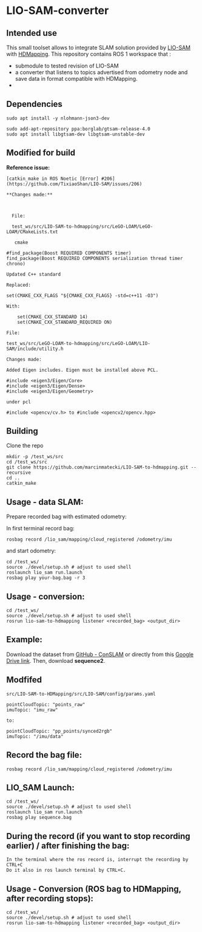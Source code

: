 # LIO-SAM-converter

## Intended use 

This small toolset allows to integrate SLAM solution provided by [LIO-SAM](https://github.com/TixiaoShan/LIO-SAM/) with [HDMapping](https://github.com/MapsHD/HDMapping).
This repository contains ROS 1 workspace that :
  - submodule to tested revision of LIO-SAM
  - a converter that listens to topics advertised from odometry node and save data in format compatible with HDMapping.
  - 
## Dependencies

```shell
sudo apt install -y nlohmann-json3-dev

sudo add-apt-repository ppa:borglab/gtsam-release-4.0
sudo apt install libgtsam-dev libgtsam-unstable-dev
```

## Modified for build

**Reference issue:**  
   ```shell     
[catkin_make in ROS Noetic [Error] #206](https://github.com/TixiaoShan/LIO-SAM/issues/206)
```

```shell
**Changes made:**

 

  File:

  test_ws/src/LIO-SAM-to-hdmapping/src/LeGO-LOAM/LeGO-LOAM/CMakeLists.txt

   cmake

#find_package(Boost REQUIRED COMPONENTS timer)
find_package(Boost REQUIRED COMPONENTS serialization thread timer chrono)

Updated C++ standard

Replaced:

set(CMAKE_CXX_FLAGS "${CMAKE_CXX_FLAGS} -std=c++11 -O3")

With:

    set(CMAKE_CXX_STANDARD 14)
    set(CMAKE_CXX_STANDARD_REQUIRED ON)

File:

test_ws/src/LeGO-LOAM-to-hdmapping/src/LeGO-LOAM/LIO-SAM/include/utility.h

Changes made:

Added Eigen includes. Eigen must be installed above PCL.

#include <eigen3/Eigen/Core>
#include <eigen3/Eigen/Dense>
#include <eigen3/Eigen/Geometry>

under pcl 

#include <opencv/cv.h> to #include <opencv2/opencv.hpp>
```
## Building

Clone the repo
```shell
mkdir -p /test_ws/src
cd /test_ws/src
git clone https://github.com/marcinmatecki/LIO-SAM-to-hdmapping.git --recursive
cd ..
catkin_make
```

## Usage - data SLAM:

Prepare recorded bag with estimated odometry:

In first terminal record bag:
```shell
rosbag record /lio_sam/mapping/cloud_registered /odometry/imu
```

and start odometry:
```shell 
cd /test_ws/
source ./devel/setup.sh # adjust to used shell
roslaunch lio_sam run.launch
rosbag play your-bag.bag -r 3
```

## Usage - conversion:

```shell
cd /test_ws/
source ./devel/setup.sh # adjust to used shell
rosrun lio-sam-to-hdmapping listener <recorded_bag> <output_dir>
```

## Example:

Download the dataset from [GitHub - ConSLAM](https://github.com/mac137/ConSLAM) or 
directly from this [Google Drive link](https://drive.google.com/drive/folders/1TNDcmwLG_P1kWPz3aawCm9ts85kUTvnU). 
Then, download **sequence2**.

## Modfifed 
```shell
src/LIO-SAM-to-HDMapping/src/LIO-SAM/config/params.yaml

pointCloudTopic: "points_raw"
imuTopic: "imu_raw"

to:

pointCloudTopic: "pp_points/synced2rgb"
imuTopic: "/imu/data"
```
## Record the bag file:

```shell
rosbag record /lio_sam/mapping/cloud_registered /odometry/imu
```

## LIO_SAM Launch:

```shell
cd /test_ws/
source ./devel/setup.sh # adjust to used shell
roslaunch lio_sam run.launch
rosbag play sequence.bag
```

## During the record (if you want to stop recording earlier) / after finishing the bag:

```shell
In the terminal where the ros record is, interrupt the recording by CTRL+C
Do it also in ros launch terminal by CTRL+C.
```

## Usage - Conversion (ROS bag to HDMapping, after recording stops):

```shell
cd /test_ws/
source ./devel/setup.sh # adjust to used shell
rosrun lio-sam-to-hdmapping listener <recorded_bag> <output_dir>
```

